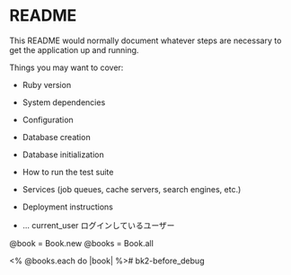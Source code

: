 # README

This README would normally document whatever steps are necessary to get the
application up and running.

Things you may want to cover:

* Ruby version

* System dependencies

* Configuration

* Database creation

* Database initialization

* How to run the test suite

* Services (job queues, cache servers, search engines, etc.)

* Deployment instructions

* ...
current_user ログインしているユーザー 

@book = Book.new 
@books = Book.all



<% @books.each do |book| %># bk2-before_debug
